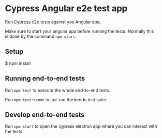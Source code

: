 # Cypress Angular e2e test app

Run [Cypress](https://www.cypress.io) e2e tests against you Angular app.

Make sure to start your angular app before running the tests. Normally this is done by the command `npm start`.

## Setup

$ npm install

## Running end-to-end tests

Run `npm test` to execute the whole end-to-end tests.

Run `npm test:kendo` to just run the kendo test suite.

## Develop end-to-end tests

Run `npm start` to open the cypress electron app where you can interact with the tests.
